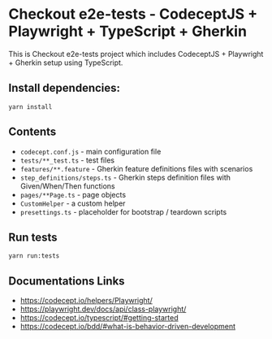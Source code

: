 # Checkout e2e-tests - CodeceptJS + Playwright + TypeScript + Gherkin

This is Checkout e2e-tests project which includes CodeceptJS + Playwright + Gherkin setup using TypeScript.

## Install dependencies:

```
yarn install
```

## Contents

* `codecept.conf.js` - main configuration file
* `tests/**_test.ts` - test files
* `features/**.feature` - Gherkin feature definitions files with scenarios
* `step_definitions/steps.ts` - Gherkin steps definition files with Given/When/Then functions
* `pages/**Page.ts` - page objects
* `CustomHelper` - a custom helper
* `presettings.ts` - placeholder for bootstrap / teardown scripts

## Run tests

```
yarn run:tests
```

## Documentations Links

* https://codecept.io/helpers/Playwright/
* https://playwright.dev/docs/api/class-playwright/
* https://codecept.io/typescript/#getting-started
* https://codecept.io/bdd/#what-is-behavior-driven-development
